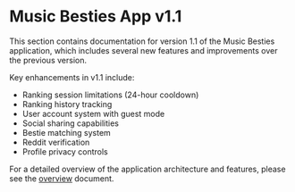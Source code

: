 # Music Besties App v1.1

This section contains documentation for version 1.1 of the Music Besties application, which includes several new features and improvements over the previous version.

Key enhancements in v1.1 include:
- Ranking session limitations (24-hour cooldown)
- Ranking history tracking
- User account system with guest mode
- Social sharing capabilities
- Bestie matching system
- Reddit verification
- Profile privacy controls

For a detailed overview of the application architecture and features, please see the [overview](./overview.md) document.
